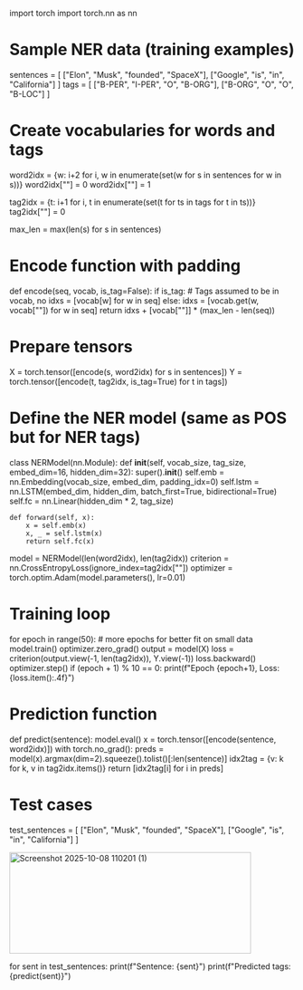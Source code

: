 import torch
import torch.nn as nn

# Sample NER data (training examples)
sentences = [
    ["Elon", "Musk", "founded", "SpaceX"],
    ["Google", "is", "in", "California"]
]
tags = [
    ["B-PER", "I-PER", "O", "B-ORG"],
    ["B-ORG", "O", "O", "B-LOC"]
]

# Create vocabularies for words and tags
word2idx = {w: i+2 for i, w in enumerate(set(w for s in sentences for w in s))}
word2idx["<PAD>"] = 0
word2idx["<UNK>"] = 1

tag2idx = {t: i+1 for i, t in enumerate(set(t for ts in tags for t in ts))}
tag2idx["<PAD>"] = 0

max_len = max(len(s) for s in sentences)

# Encode function with padding
def encode(seq, vocab, is_tag=False):
    if is_tag:
        # Tags assumed to be in vocab, no <UNK>
        idxs = [vocab[w] for w in seq]
    else:
        idxs = [vocab.get(w, vocab["<UNK>"]) for w in seq]
    return idxs + [vocab["<PAD>"]] * (max_len - len(seq))

# Prepare tensors
X = torch.tensor([encode(s, word2idx) for s in sentences])
Y = torch.tensor([encode(t, tag2idx, is_tag=True) for t in tags])

# Define the NER model (same as POS but for NER tags)
class NERModel(nn.Module):
    def __init__(self, vocab_size, tag_size, embed_dim=16, hidden_dim=32):
        super().__init__()
        self.emb = nn.Embedding(vocab_size, embed_dim, padding_idx=0)
        self.lstm = nn.LSTM(embed_dim, hidden_dim, batch_first=True, bidirectional=True)
        self.fc = nn.Linear(hidden_dim * 2, tag_size)

    def forward(self, x):
        x = self.emb(x)
        x, _ = self.lstm(x)
        return self.fc(x)

model = NERModel(len(word2idx), len(tag2idx))
criterion = nn.CrossEntropyLoss(ignore_index=tag2idx["<PAD>"])
optimizer = torch.optim.Adam(model.parameters(), lr=0.01)

# Training loop
for epoch in range(50):  # more epochs for better fit on small data
    model.train()
    optimizer.zero_grad()
    output = model(X)
    loss = criterion(output.view(-1, len(tag2idx)), Y.view(-1))
    loss.backward()
    optimizer.step()
    if (epoch + 1) % 10 == 0:
        print(f"Epoch {epoch+1}, Loss: {loss.item():.4f}")

# Prediction function
def predict(sentence):
    model.eval()
    x = torch.tensor([encode(sentence, word2idx)])
    with torch.no_grad():
        preds = model(x).argmax(dim=2).squeeze().tolist()[:len(sentence)]
    idx2tag = {v: k for k, v in tag2idx.items()}
    return [idx2tag[i] for i in preds]

# Test cases
test_sentences = [
    ["Elon", "Musk", "founded", "SpaceX"],
    ["Google", "is", "in", "California"]
]


<img width="427" height="179" alt="Screenshot 2025-10-08 110201 (1)" src="https://github.com/user-attachments/assets/265aa849-cdfe-44a9-9b5f-5a1fb984c066" />

for sent in test_sentences:
    print(f"Sentence: {sent}")
    print(f"Predicted tags: {predict(sent)}")
